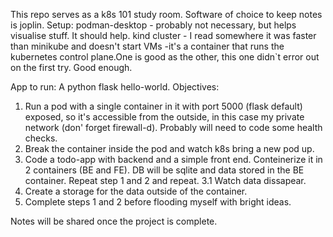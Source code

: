 This repo serves as a k8s 101 study room.
Software of choice to keep notes is joplin.
Setup:
    podman-desktop - probably not necessary, but helps visualise stuff. It should help.
    kind cluster - I read somewhere it was faster than minikube and doesn't start VMs  -it's a container that runs the kubernetes control plane.One is good as the other, this one didn`t error out on the first try. Good enough.

App to run: A python flask hello-world.
Objectives: 
1. Run a pod with a single container in it with port 5000 (flask default) exposed, so it's accessible from the outside, in this case my private network (don' forget firewall-d). Probably will need to code some health checks. 
2. Break the container inside the pod and watch k8s bring a new pod up.
3. Code a todo-app with backend and a simple front end. Conteinerize it in 2 containers (BE and FE). DB will be sqlite and data stored in the BE container. Repeat step 1 and 2 and repeat. 
3.1 Watch data dissapear.
4. Create a storage for the data outside of the container. 
5. Complete steps 1 and 2 before flooding myself with bright ideas. 

Notes will be shared once the project is complete.